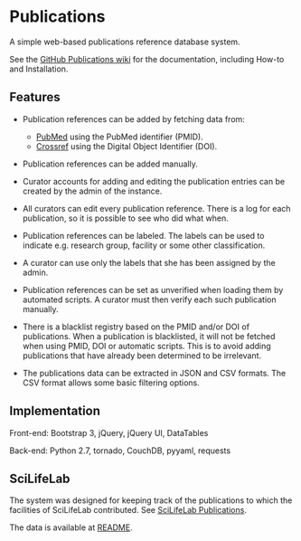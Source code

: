 Publications
============

A simple web-based publications reference database system.

See the [GitHub Publications wiki](https://github.com/pekrau/Publications/wiki)
for the documentation, including How-to and Installation.

Features
--------

- Publication references can be added by fetching data from:

  - [PubMed](https://www.ncbi.nlm.nih.gov/pubmed)
    using the PubMed identifier (PMID).
  - [Crossref](https://www.crossref.org/)
     using the Digital Object Identifier (DOI).

- Publication references can be added manually.

- Curator accounts for adding and editing the publication entries can
  be created by the admin of the instance.

- All curators can edit every publication reference. There is a log
  for each publication, so it is possible to see who did what when.

- Publication references can be labeled. The labels can be used to
  indicate e.g. research group, facility or some other classification.

- A curator can use only the labels that she has been assigned by the
  admin.

- Publication references can be set as unverified when loading them by
  automated scripts. A curator must then verify each such publication
  manually.

- There is a blacklist registry based on the PMID and/or DOI of
  publications.  When a publication is blacklisted, it will not be
  fetched when using PMID, DOI or automatic scripts. This is to avoid
  adding publications that have already been determined to be
  irrelevant.

- The publications data can be extracted in JSON and CSV formats. The
  CSV format allows some basic filtering options.


Implementation
--------------

Front-end: Bootstrap 3, jQuery, jQuery UI, DataTables

Back-end: Python 2.7, tornado, CouchDB, pyyaml, requests


SciLifeLab
----------

The system was designed for keeping track of the publications
to which the facilities of SciLifeLab contributed.
See [SciLifeLab Publications](https://publications.scilifelab.se/).

The data is available at [README](publications/scilifelab/README.md).
